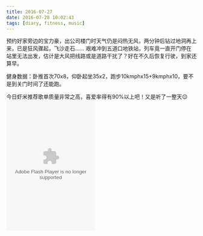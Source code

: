 ```yaml
---
title: 2016-07-27 
date: 2016-07-28 10:02:43
tags: [diary, fitness, music] 
---
```

预约好家旁边的宝力豪，出公司楼门时天气仍是闷热无风，两分钟后钻过地洞再上来，已是狂风骤起，飞沙走石…… 艰难冲到五道口地铁站，列车竟一直开门停在站里无法出发，估计是大风把线路或是道路干扰了？好在不久后恢复行驶，到家还算早。

健身数据：卧推首次70x8，仰卧起坐35x2，跑步10kmphx15+9kmphx10，要不是到关门时间了还能跑。

今日虾米推荐歌单质量非常之高，喜爱率得有90%以上吧！又是听了一整天😌
<embed src="http://www.xiami.com/widget/1267165_1770495506,3623578,1773669505,1770269806,1771866342,2266847,2106144,3294013,1770223204,2868741,1769198074,1769240294,1773840618,1770591209,141214,1769756565,1768990934,2715709,3302931,1771290970,2092874,1771121512,1772891760,3301906,1769453828,1770247189,64831,1773315664,1771112192,1769776480,3556617,1769784529,1773292880,3448961,1769739289,1770486588,1769931142,2087337,2631948,_235_346_80bbff_ffffff_0/multiPlayer.swf" type="application/x-shockwave-flash" width="235" height="346" wmode="opaque"></embed>

